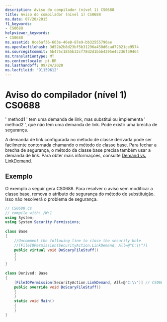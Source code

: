 ```yaml
---
description: Aviso do compilador (nível 1) CS0688
title: Aviso do compilador (nível 1) CS0688
ms.date: 07/20/2015
f1_keywords:
- CS0688
helpviewer_keywords:
- CS0688
ms.assetid: 8ce5af36-663e-46e8-87e9-bb32555796ae
ms.openlocfilehash: 3d52b2b8d23bf5b31296a458d6cad72821ce9574
ms.sourcegitcommit: 5b475c1855b32cf78d2d1bbb4295e4c236f39464
ms.translationtype: MT
ms.contentlocale: pt-BR
ms.lasthandoff: 09/24/2020
ms.locfileid: "91159612"
---
```

# <a name="compiler-warning-level-1-cs0688"></a>Aviso do compilador (nível 1) CS0688

' method1 ' tem uma demanda de link, mas substitui ou implementa ' method2 ', que não tem uma demanda de link. Pode existir uma brecha de segurança.  
  
 A demanda de link configurada no método de classe derivada pode ser facilmente contornada chamando o método de classe base. Para fechar a brecha de segurança, o método da classe base precisa também usar a demanda de link. Para obter mais informações, consulte [Demand vs. LinkDemand](../../framework/misc/securing-wrapper-code.md#demand-vs-linkdemand).  
  
## <a name="example"></a>Exemplo  

 O exemplo a seguir gera CS0688. Para resolver o aviso sem modificar a classe base, remova o atributo de segurança do método de substituição. Isso não resolverá o problema de segurança.  
  
```csharp  
// CS0688.cs  
// compile with: /W:1  
using System;  
using System.Security.Permissions;  
  
class Base
{  
    //Uncomment the following line to close the security hole  
    //[FileIOPermission(SecurityAction.LinkDemand, All=@"C:\\")]  
    public virtual void DoScaryFileStuff()  
    {  
    }  
}  
  
class Derived: Base  
{  
    [FileIOPermission(SecurityAction.LinkDemand, All=@"C:\\")] // CS0688  
    public override void DoScaryFileStuff()  
    {  
    }  
    static void Main()  
    {  
    }  
}  
```
